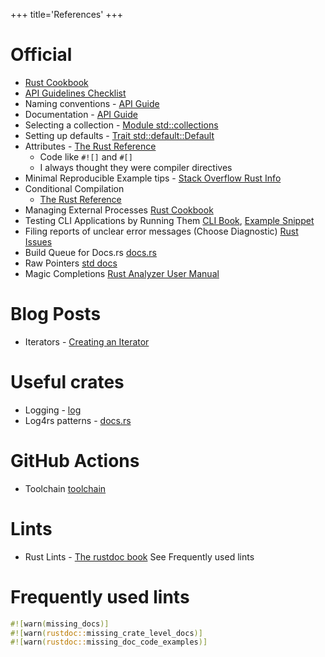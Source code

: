 +++
title='References'
+++

# Official

- [Rust Cookbook](https://rust-lang-nursery.github.io/rust-cookbook/intro.html)
- [API Guidelines Checklist](https://rust-lang.github.io/api-guidelines/checklist.html)
- Naming conventions - [API Guide](https://rust-lang.github.io/api-guidelines/naming.html)
- Documentation - [API Guide](https://rust-lang.github.io/api-guidelines/documentation.html)
- Selecting a collection - [Module std::collections](https://doc.rust-lang.org/std/collections/index.html)
- Setting up defaults - [Trait std::default::Default](https://doc.rust-lang.org/std/default/trait.Default.html)
- Attributes - [The Rust Reference](https://doc.rust-lang.org/reference/attributes.html)
    - Code like `#![]` and `#[]`
    - I always thought they were compiler directives
- Minimal Reproducible Example tips - [Stack Overflow Rust Info](https://stackoverflow.com/tags/rust/info)
- Conditional Compilation
    - [The Rust Reference](https://doc.rust-lang.org/reference/conditional-compilation.html#debug_assertions)
- Managing External Processes [Rust Cookbook](https://rust-lang-nursery.github.io/rust-cookbook/os/external.html)
- Testing CLI Applications by Running Them [CLI Book](https://rust-cli.github.io/book/tutorial/testing.html#testing-cli-applications-by-running-them), [Example Snippet](@/rust/snippets.md#)
- Filing reports of unclear error messages (Choose Diagnostic) [Rust Issues](https://github.com/rust-lang/rust/issues/new/choose)
- Build Queue for Docs.rs [docs.rs](https://docs.rs/releases/queue)
- Raw Pointers [std docs](https://doc.rust-lang.org/std/primitive.pointer.html)
- Magic Completions [Rust Analyzer User Manual](https://rust-analyzer.github.io/manual.html#magic-completions)

# Blog Posts

- Iterators - [Creating an Iterator](https://aloso.github.io/2021/03/09/creating-an-iterator)

# Useful crates

- Logging - [log](https://docs.rs/log/latest/log/)
- Log4rs patterns - [docs.rs](https://docs.rs/log4rs/*/log4rs/encode/pattern/index.html)

# GitHub Actions

- Toolchain [toolchain](https://github.com/actions-rs/toolchain)

# Lints

- Rust Lints - [The rustdoc book](https://doc.rust-lang.org/rustdoc/lints.html) See Frequently used lints

# Frequently used lints

```rust
#![warn(missing_docs)]
#![warn(rustdoc::missing_crate_level_docs)]
#![warn(rustdoc::missing_doc_code_examples)]
```